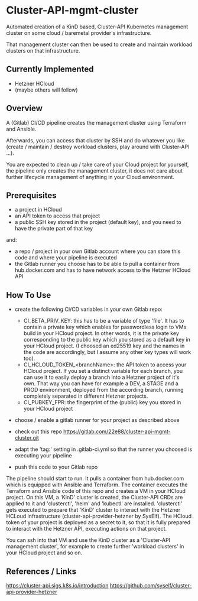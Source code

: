 # Cluster-API-mgmt-cluster

Automated creation of a KinD based, Cluster-API Kubernetes management cluster
on some cloud / baremetal provider's infrastructure.

That management cluster can then be used to create and maintain workload
clusters on that infrastructure.

## Currently Implemented

* Hetzner HCloud
* (maybe others will follow)

## Overview

A (Gitlab) CI/CD pipeline creates the management cluster using Terraform and
Ansible.

Afterwards, you can access that cluster by SSH and do whatever you like
(create / maintain / destroy workload clusters, play around with
Cluster-API ...).

You are expected to clean up / take care of your Cloud project for yourself,
the pipeline only creates the management cluster, it does not care about
further lifecycle management of anything in your Cloud environment.

## Prerequisites

* a project in HCloud
* an API token to access that project
* a public SSH key stored in the project (default key), and you need to have the
private part of that key

and:

* a repo / project in your own Gitlab account where you can store this code and
where your pipeline is executed
* the Gitlab runner you choose has to be able to pull a container from
hub.docker.com and has to have network access to the Hetzner HCloud API

## How To Use

* create the following CI/CD variables in your own Gitlab repo:

  * CI_BETA_PRIV_KEY: this has to be a variable of type 'file'. It has to
  contain a private key which enables for passwordless login to VMs build in
  your HCloud project. In other words, it is the private key corresponding to
  the public key which you stored as a default key in your HCloud project.
  (I choosed an ed25519 key and the names in the code are accordingly, but I
  assume any other key types will work too).
  * CI_HCLOUD_TOKEN_\<branchName\>: the API token to access your HCloud
  project. If you set a distinct variable for each branch, you can use it to
  easily deploy a branch into a Hetzner project of it's own. That way you can
  have for example a DEV, a STAGE and a PROD environment, deployed from the
  according branch, running completely separated in different Hetzner projects.
  * CI_PUBKEY_FPR: the fingerprint of the (public) key you stored in your
  HCloud project
* choose / enable a gitlab runner for your project as described above
* check out this repo <https://gitlab.com/22e88/cluster-api-mgmt-cluster.git>
* adapt the 'tag:' setting in .gitlab-ci.yml so that the runner you choosed
is executing your pipeline
* push this code to your Gitlab repo

The pipeline should start to run. It pulls a container from hub.docker.com
which is equipped with Ansible and Terraform. The container executes the
Terraform and Ansible code of this repo and creates a VM in your HCloud project.
On this VM, a 'KinD' cluster is created, the Cluster-API CRDs are applied to
it and 'clusterctl', 'helm' and 'kubectl' are installed. 'clusterctl' gets
executed to prepare that 'KinD' cluster to interact with the Hetzner HCLoud
infrastructure (cluster-api-provider-hetzner by SysElf). The HCloud token of
your project is deployed as a secret to it, so that it is fully prepared to
interact with the Hetzner API, executing actions on that project.

You can ssh into that VM and use the KinD cluster as a 'Cluster-API management
cluster', for example to create further 'workload clusters' in your HCloud
project and so on.

## References / Links

<https://cluster-api.sigs.k8s.io/introduction>
<https://github.com/syself/cluster-api-provider-hetzner>
